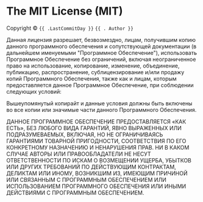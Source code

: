 The MIT License (MIT)
=====================

Copyright © `{{ .LastCommitDay }}` `{{ . Author }}`

Данная лицензия разрешает, безвозмездно, лицам, получившим копию
данного программного обеспечения и сопутствующей документации (в
дальнейшем именуемыми "Программное Обеспечение"), использовать
Программное Обеспечение без ограничений, включая неограниченное право
на использование, копирование, изменение, объединение, публикацию,
распространение, сублицензирование и/или продажу копий Программного
Обеспечения, также как и лицам, которым предоставляется данное
Программное Обеспечение, при соблюдении следующих условий:

Вышеупомянутый копирайт и данные условия должны быть включены во все
копии или значимые части данного Программного Обеспечения.

ДАННОЕ ПРОГРАММНОЕ ОБЕСПЕЧЕНИЕ ПРЕДОСТАВЛЯЕТСЯ «КАК ЕСТЬ», БЕЗ ЛЮБОГО
ВИДА ГАРАНТИЙ, ЯВНО ВЫРАЖЕННЫХ ИЛИ ПОДРАЗУМЕВАЕМЫХ, ВКЛЮЧАЯ, НО НЕ
ОГРАНИЧИВАЯСЬ ГАРАНТИЯМИ ТОВАРНОЙ ПРИГОДНОСТИ, СООТВЕТСТВИЯ ПО ЕГО
КОНКРЕТНОМУ НАЗНАЧЕНИЮ И НЕНАРУШЕНИЯ ПРАВ. НИ В КАКОМ СЛУЧАЕ АВТОРЫ
ИЛИ ПРАВООБЛАДАТЕЛИ НЕ НЕСУТ ОТВЕТСТВЕННОСТИ ПО ИСКАМ О ВОЗМЕЩЕНИИ
УЩЕРБА, УБЫТКОВ ИЛИ ДРУГИХ ТРЕБОВАНИЙ ПО ДЕЙСТВУЮЩИМ КОНТРАКТАМ,
ДЕЛИКТАМ ИЛИ ИНОМУ, ВОЗНИКШИМ ИЗ, ИМЕЮЩИМ ПРИЧИНОЙ ИЛИ СВЯЗАННЫМ С
ПРОГРАММНЫМ ОБЕСПЕЧЕНИЕМ ИЛИ ИСПОЛЬЗОВАНИЕМ ПРОГРАММНОГО ОБЕСПЕЧЕНИЯ
ИЛИ ИНЫМИ ДЕЙСТВИЯМИ С ПРОГРАММНЫМ ОБЕСПЕЧЕНИЕМ.